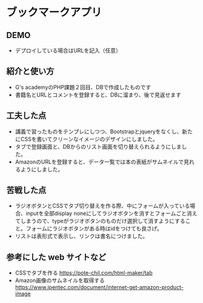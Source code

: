 # ブックマークアプリ

## DEMO

  - デプロイしている場合はURLを記入（任意）

## 紹介と使い方

  - G's academyのPHP課題２回目、DBで作成したものです
  - 書籍名とURLとコメントを登録すると、DBに溜まり、後で見返せます

## 工夫した点

  - 講義で習ったものをテンプレにしつつ、Bootstrapとjqueryをなくし、新たにCSSを書いてクリーンなイメージのデザインにしました。
  - タブで登録画面と、DBからのリスト画面を切り替えられるようにしました。
  - AmazonのURLを登録すると、データ一覧では本の表紙がサムネイルで見れるようにしました。

## 苦戦した点

  - ラジオボタンとCSSでタブ切り替えを作る際、中にフォームが入っている場合、inputを全部display noneにしてラジオボタンを消すとフォームごと消えてしまうので、typeがラジオボタンのものだけ選択して消すようにすること。フォームにラジオボタンがある時はidをつけても良さげ。
  - リストは表形式で表示し、リンクは書名につけました。

## 参考にした web サイトなど

  - CSSでタブを作る
    https://pote-chil.com/html-maker/tab
- Amazon画像のサムネイルを取得する
    https://www.ipentec.com/document/internet-get-amazon-product-image



